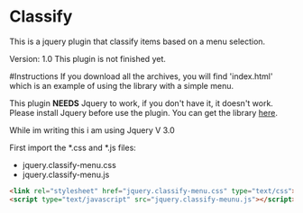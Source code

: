 # Classify
This is a jquery plugin that classify items based on a menu selection.

Version: 1.0 
This plugin is not finished yet.

#Instructions
If you download all the archives, you will find 'index.html' which is an
example of using the library with a simple menu.

This plugin **NEEDS** Jquery to work, if you don't have it, it doesn't work.
Please install Jquery before use the plugin. You can get the library [here](https://jquery.com/).

While im writing this i am using Jquery V 3.0

First import the *.css and *.js files:
* jquery.classify-menu.css  
* jquery.classify-menu.js

```html
<link rel="stylesheet" href="jquery.classify-menu.css" type="text/css">
<script type="text/javascript" src="jquery.classify-meunu.js"></script>
```
